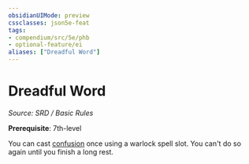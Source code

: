 ```yaml
---
obsidianUIMode: preview
cssclasses: json5e-feat
tags:
- compendium/src/5e/phb
- optional-feature/ei
aliases: ["Dreadful Word"]
---
```

# Dreadful Word
*Source: SRD / Basic Rules*  

**Prerequisite**: 7th-level

You can cast [confusion](compendium/spells/confusion.md) once using a warlock spell slot. You can't do so again until you finish a long rest.